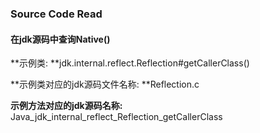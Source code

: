 ### Source Code Read

#### 在jdk源码中查询Native()

**示例类: **jdk.internal.reflect.Reflection#getCallerClass()

**示例类对应的jdk源码文件名称: **Reflection.c

**示例方法对应的jdk源码名称:** Java_jdk_internal_reflect_Reflection_getCallerClass



